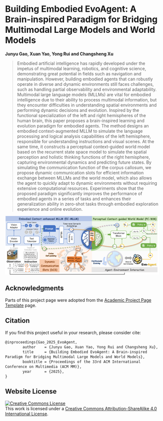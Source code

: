 # Building Embodied EvoAgent: A Brain-inspired Paradigm for Bridging Multimodal Large Models and World Models

**Junyu Gao, Xuan Yao, Yong Rui and Changsheng Xu**

> Embodied artificial intelligence has rapidly developed under the impetus of multimodal learning, robotics, and cognitive science, demonstrating great potential in fields such as navigation and manipulation. However, building embodied agents that can robustly operate in diverse and dynamic environments still faces challenges, such as handling partial observability and environmental adaptability. Multimodal large language models (MLLMs) are vital for embodied intelligence due to their ability to process multimodal information, but they encounter difficulties in understanding spatial environments and performing dynamic decisions and evolution. Inspired by the functional specialization of the left and right hemispheres of the human brain, this paper proposes a brain-inspired learning and evolution paradigm for embodied agents. The method designs an embodied context-augmented MLLM to simulate the language processing and logical analysis capabilities of the left hemisphere, responsible for understanding instructions and visual scenes. At the same time, it constructs a perceptual context-guided world model based on the recurrent state space model to simulate the spatial perception and holistic thinking functions of the right hemisphere, capturing environmental dynamics and predicting future states. By simulating the communication function of the corpus callosum, we propose dynamic communication slots for efficient information exchange between MLLMs and the world model, which also allows the agent to quickly adapt to dynamic environments without requiring extensive computational resources. Experiments show that the proposed paradigm significantly improves the performance of embodied agents in a series of tasks and enhances their generalization ability in zero-shot tasks through embodied exploration experience and online evolution.

![image](static/images/framework.png)

## Acknowledgments
Parts of this project page were adopted from the [Academic Project Page Template](https://github.com/eliahuhorwitz/Academic-project-page-template?tab=readme-ov-file) page.

## Citation
If you find this project useful in your research, please consider cite:
```
@inproceedings{Gao_2025_EvoAgent,
        author    = {Junyu Gao, Xuan Yao, Yong Rui and Changsheng Xu},
        title     = {Building Embodied EvoAgent: A Brain-inspired Paradigm for Bridging Multimodal Large Models and World Models},
        booktitle = {Proceedings of the 33rd ACM International Conference on Multimedia (ACM MM)},
        year      = {2025},
}
```

## Website License
<a rel="license" href="http://creativecommons.org/licenses/by-sa/4.0/"><img alt="Creative Commons License" style="border-width:0" src="https://i.creativecommons.org/l/by-sa/4.0/88x31.png" /></a><br />This work is licensed under a <a rel="license" href="http://creativecommons.org/licenses/by-sa/4.0/">Creative Commons Attribution-ShareAlike 4.0 International License</a>.
